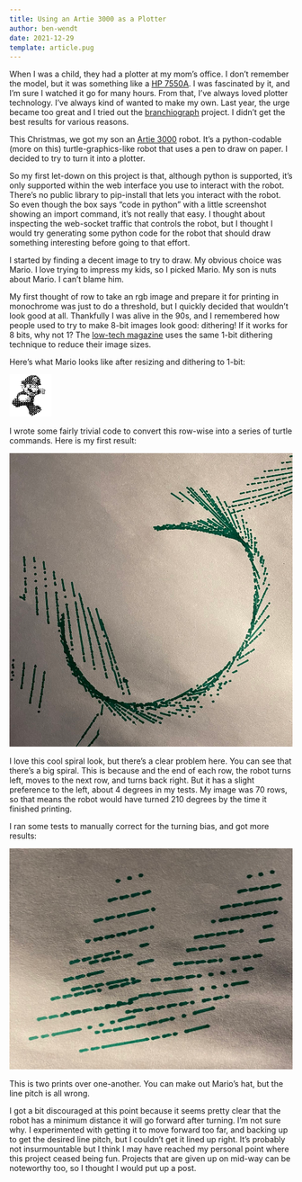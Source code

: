 ```yaml
---
title: Using an Artie 3000 as a Plotter
author: ben-wendt
date: 2021-12-29
template: article.pug
---
```


When I was a child, they had a plotter at my mom’s office. I don’t remember the model, but it was something like a [HP 7550A](http://hpmuseum.net/display_item.php?hw=75). I was fascinated by it, and I’m sure I watched it go for many hours. From that, I’ve always loved plotter technology. I’ve always kind of wanted to make my own. Last year, the urge became too great and I tried out the [branchiograph](https://www.brachiograph.art/) project. I didn’t get the best results for various reasons.
<span class="more"></span>

This Christmas, we got my son an [Artie 3000](http://codewithartie.com/) robot. It’s a python-codable (more on this) turtle-graphics-like robot that uses a pen to draw on paper. I decided to try to turn it into a plotter.

So my first let-down on this project is that, although python is supported, it’s only supported within the web interface you use to interact with the robot. There’s no public library to pip-install that lets you interact with the robot. So even though the box says “code in python” with a little screenshot showing an import command, it’s not really that easy. I thought about inspecting the web-socket traffic that controls the robot, but I thought I would try generating some python code for the robot that should draw something interesting before going to that effort.

I started by finding a decent image to try to draw. My obvious choice was Mario. I love trying to impress my kids, so I picked Mario. My son is nuts about Mario. I can’t blame him.

My first thought of row to take an rgb image and prepare it for printing in monochrome was just to do a threshold, but I quickly decided that wouldn’t look good at all. Thankfully I was alive in the 90s, and I remembered how people used to try to make 8-bit images look good: dithering! If it works for 8 bits, why not 1? The [low-tech magazine](https://solar.lowtechmagazine.com/) uses the same 1-bit dithering technique to reduce their image sizes.

Here’s what Mario looks like after resizing and dithering to 1-bit:

![dithered 1-bit Mario](mario.png)

I wrote some fairly trivial code to convert this row-wise into a series of turtle commands. Here is my first result:

![first result](first.png)

I love this cool spiral look, but there’s a clear problem here. You can see that there’s a big spiral. This is because and the end of each row, the robot turns left, moves to the next row, and turns back right. But it has a slight preference to the left, about 4 degrees in my tests. My image was 70 rows, so that means the robot would have turned 210 degrees by the time it finished printing.

I ran some tests to manually correct for the turning bias, and got more results:

![second result](second.png)

This is two prints over one-another. You can make out Mario’s hat, but the line pitch is all wrong.

I got a bit discouraged at this point because it seems pretty clear that the robot has a minimum distance it will go forward after turning. I’m not sure why. I experimented with getting it to move forward too far, and backing up to get the desired line pitch, but I couldn’t get it lined up right. It’s probably not insurmountable but I think I may have reached my personal point where this project ceased being fun. Projects that are given up on mid-way can be noteworthy too, so I thought I would put up a post.